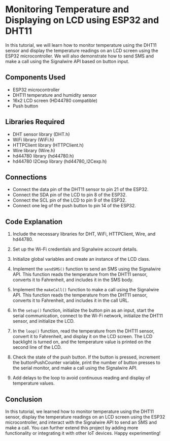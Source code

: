 # Monitoring Temperature and Displaying on LCD using ESP32 and DHT11

In this tutorial, we will learn how to monitor temperature using the DHT11 sensor and display the temperature readings on an LCD screen using the ESP32 microcontroller. We will also demonstrate how to send SMS and make a call using the Signalwire API based on button input.

## Components Used
- ESP32 microcontroller
- DHT11 temperature and humidity sensor
- 16x2 LCD screen (HD44780 compatible)
- Push button

## Libraries Required
- DHT sensor library (DHT.h)
- WiFi library (WiFi.h)
- HTTPClient library (HTTPClient.h)
- Wire library (Wire.h)
- hd44780 library (hd44780.h)
- hd44780 I2Cexp library (hd44780_I2Cexp.h)

## Connections
- Connect the data pin of the DHT11 sensor to pin 21 of the ESP32.
- Connect the SDA pin of the LCD to pin 8 of the ESP32.
- Connect the SCL pin of the LCD to pin 9 of the ESP32.
- Connect one leg of the push button to pin 14 of the ESP32.

## Code Explanation

1. Include the necessary libraries for DHT, WiFi, HTTPClient, Wire, and hd44780.

2. Set up the Wi-Fi credentials and Signalwire account details.

3. Initialize global variables and create an instance of the LCD class.

4. Implement the `sendSMS()` function to send an SMS using the Signalwire API. This function reads the temperature from the DHT11 sensor, converts it to Fahrenheit, and includes it in the SMS body.

5. Implement the `makeCall()` function to make a call using the Signalwire API. This function reads the temperature from the DHT11 sensor, converts it to Fahrenheit, and includes it in the call URL.

6. In the `setup()` function, initialize the button pin as an input, start the serial communication, connect to the Wi-Fi network, initialize the DHT11 sensor, and initialize the LCD.

7. In the `loop()` function, read the temperature from the DHT11 sensor, convert it to Fahrenheit, and display it on the LCD screen. The LCD backlight is turned on, and the temperature value is printed on the second line of the LCD.

8. Check the state of the push button. If the button is pressed, increment the buttonPushCounter variable, print the number of button presses to the serial monitor, and make a call using the Signalwire API.

9. Add delays to the loop to avoid continuous reading and display of temperature values.

## Conclusion

In this tutorial, we learned how to monitor temperature using the DHT11 sensor, display the temperature readings on an LCD screen using the ESP32 microcontroller, and interact with the Signalwire API to send an SMS and make a call. You can further extend this project by adding more functionality or integrating it with other IoT devices. Happy experimenting!
